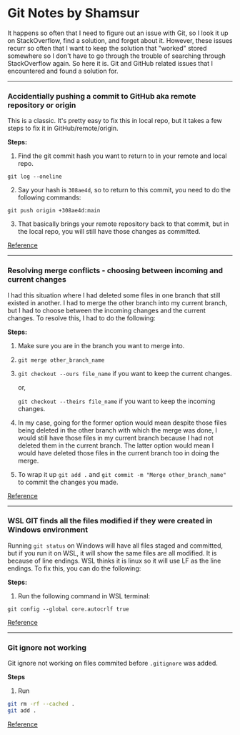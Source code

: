 # Git Notes by Shamsur

It happens so often that I need to figure out an issue with Git, so I look it up on StackOverflow, find a solution, and forget about it. However, these issues recurr so often that I want to keep the solution that "worked" stored somewhere so I don't have to go through the trouble of searching through StackOverflow again. So here it is. Git and GitHub related issues that I encountered and found a solution for.

<hr/>

### Accidentially pushing a commit to GitHub aka remote repository or origin

This is a classic. It's pretty easy to fix this in local repo, but it takes a few steps to fix it in GitHub/remote/origin.

**Steps:**

1.  Find the git commit hash you want to return to in your remote and local repo.

`git log --oneline`

2. Say your hash is `308ae4d`, so to return to this commit, you need to do the following commands:

`git push origin +308ae4d:main`

3. That basically brings your remote repository back to that commit, but in the local repo, you will still have those changes as committed.

[Reference](https://stackoverflow.com/a/35291514/19196138)

<hr/>

### Resolving merge conflicts - choosing between incoming and current changes 
I had this situation where I had deleted some files in one branch that still existed in another. I had to merge the other branch into my current branch, but I had to choose between the incoming changes and the current changes. To resolve this, I had to do the following:

**Steps:**
1. Make sure you are in the branch you want to merge into.

2. `git merge other_branch_name`

3. `git checkout --ours file_name` if you want to keep the current changes.

    or, 

    `git checkout --theirs file_name` if you want to keep the incoming changes.
4. In my case, going for the former option would mean despite those files being deleted in the other branch with which the merge was done, I would still have those files in my current branch because I had not deleted them in the current branch. The latter option would mean I would have deleted those files in the current branch too in doing the merge. 

5. To wrap it up `git add .` and `git commit -m "Merge other_branch_name"` to commit the changes you made.

[Reference](https://linuxpip.org/git-accept-all-incoming-changes/#:~:text=all%20of%20them.-,Git%20%3A%20accept%20all%20current%20changes,will%20keep%20the%20original%20one.)

<hr/>

### WSL GIT finds all the files modified if they were created in Windows environment
Running `git status` on Windows will have all files staged and committed, but if you run it on WSL, it will show the same files are all modified. It is because of line endings. WSL thinks it is linux so it will use LF as the line endings. To fix this, you can do the following:

**Steps:**
1. Run the following command in WSL terminal:

`git config --global core.autocrlf true`

[Reference](https://github.com/microsoft/WSL/issues/184#issuecomment-209913528)

<hr/>

### Git ignore not working

Git ignore not working on files commited before `.gitignore` was added. 

**Steps**
1. Run 
```bash
git rm -rf --cached .
git add .
```
[Reference](https://stackoverflow.com/a/25436481/19196138)


